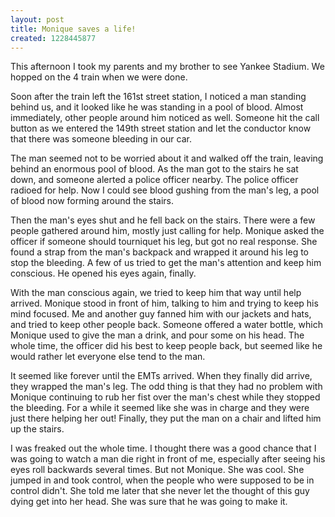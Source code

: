```yaml
--- 
layout: post
title: Monique saves a life!
created: 1228445877
---
```

This afternoon I took my parents and my brother to see Yankee Stadium.  We hopped on the 4 train when we were done.  

Soon after the train left the 161st street station, I noticed a man standing behind us, and it looked like he was standing in a pool of blood.  Almost immediately, other people around him noticed as well.  Someone hit the call button as we entered the 149th street station and let the conductor know that there was someone bleeding in our car. 

The man seemed not to be worried about it and walked off the train, leaving behind an enormous pool of blood.  As the man got to the stairs he sat down, and someone alerted a police officer nearby.  The police officer radioed for help.  Now I could see blood gushing from the man's leg, a pool of blood now forming around the stairs.  

Then the man's eyes shut and he fell back on the stairs.  There were a few people gathered around him, mostly just calling for help.  Monique asked the officer if someone should tourniquet his leg, but got no real response.  She found a strap from the man's backpack and wrapped it around his leg to stop the bleeding.  A few of us tried to get the man's attention and keep him conscious.  He opened his eyes again, finally.  

With the man conscious again, we tried to keep him that way until help arrived.  Monique stood in front of him, talking to him and trying to keep his mind focused.  Me and another guy fanned him with our jackets and hats, and tried to keep other people back.  Someone offered a water bottle, which Monique used to give the man a drink, and pour some on his head.  The whole time, the officer did his best to keep people back, but seemed like he would rather let everyone else tend to the man.

It seemed like forever until the EMTs arrived.  When they finally did arrive, they wrapped the man's leg.  The odd thing is that they had no problem with Monique continuing to rub her fist over the man's chest while they stopped the bleeding.  For a while it seemed like she was in charge and they were just there helping her out!  Finally, they put the man on a chair and lifted him up the stairs.  

I was freaked out the whole time.  I thought there was a good chance that I was going to watch a man die right in front of me, especially after seeing his eyes roll backwards several times.  But not Monique. She was cool.  She jumped in and took control, when the people who were supposed to be in control didn't.  She told me later that she never let the thought of this guy dying get into her head.  She was sure that he was going to make it.

